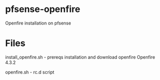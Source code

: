 # pfsense-openfire
Openfire installation on pfsense

# Files
install_openfire.sh - prereqs installation and download openfire Openfire 4.3.2

openfire.sh - rc.d script
